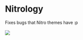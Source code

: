 # Nitrology
Fixes bugs that Nitro themes have :p
<br><br>
<a href="https://replugged.dev/install?identifier=Katplugged/Nitrology&source=github">
<img src="https://badge.nein.win/?style=for-the-badge&label=Install%20in%20Replugged&message=Katplugged/Nitrology&labelColor=7289DA&color=4E5D94" />
</a>
